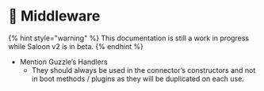 # 💂 Middleware

{% hint style="warning" %}
This documentation is still a work in progress while Saloon v2 is in beta.
{% endhint %}

* Mention Guzzle’s Handlers
  * They should always be used in the connector’s constructors and not in boot methods / plugins as they will be duplicated on each use.
